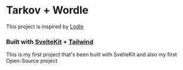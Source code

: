 # Tarkov + Wordle

This project is inspired by [Lodle](https://loldle.net/)

### Built with [SvelteKit](https://kit.svelte.dev/) + [Tailwind](https://tailwindcss.com/)

This is my first project that's been built with SvelteKit and also my first Open-Source project

